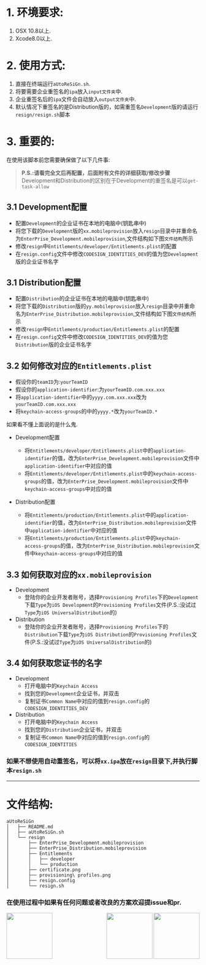 # 1. 环境要求:
1. OSX 10.8以上.
2. Xcode8.0以上.

# 2. 使用方式:       
1. 直接在终端运行`aUtoReSiGn.sh`.
2. 将要需要企业重签名的`ipa`放入`input文件夹`中.
3. 企业重签名后的`ipa`文件会自动放入`output文件夹`中.
4. 默认情况下重签名的是Distribution版的，如需重签名`Development`版的请运行`resign/resign.sh`脚本

# 3. 重要的:
在使用该脚本前您需要确保做了以下几件事:

> __P.S.:请看完全文后再配置，后面附有文件的详细获取/修改步骤__
> Development和Distribution的区别在于Development的重签名是可以`get-task-allow`
## 3.1 Development配置
- 配置`Development`的企业证书在本地的电脑中(钥匙串中)
- 将您下载的`Development`版的`xx.mobileprovision`放入`resign`目录中并重命名为`EnterPrise_Development.mobileprovision`,文件结构如下图`文件结构`所示
- 修改`resign`中`Entitlements/developer/Entitlements.plist`的配置
- 在`resign.config`文件中修改`CODESIGN_IDENTITIES_DEV`的值为您`Development`版的企业证书名字

## 3.1 Distribution配置
- 配置`Distribution`的企业证书在本地的电脑中(钥匙串中)
- 将您下载的`Distribution`版的`yy.mobileprovision`放入`resign`目录中并重命名为`EnterPrise_Distribution.mobileprovision`,文件结构如下图`文件结构`所示
- 修改`resign`中`Entitlements/production/Entitlements.plist`的配置
- 在`resign.config`文件中修改`CODESIGN_IDENTITIES_DEV`的值为您`Distribution`版的企业证书名字

## 3.2 如何修改对应的`Entitlements.plist`
  - 假设你的`teamID`为:`yourTeamID`
  - 假设你的`application-identifier`:为`yourTeamID.com.xxx.xxx`
  - 将`application-identifier`中的`yyyy.com.xxx.xxx`改为`yourTeamID.com.xxx.xxx`
  - 将`keychain-access-groups`的中的`yyyy.*`改为`yourTeamID.*`


如果看不懂上面说的是什么鬼.
- Development配置
  - 将`Entitlements/developer/Entitlements.plist`中的`application-identifier`的值，改为`EnterPrise_Development.mobileprovision`文件中`application-identifier`中对应的值
  - 将`Entitlements/developer/Entitlements.plist`中的`keychain-access-groups`的值，改为`EnterPrise_Development.mobileprovision`文件中`keychain-access-groups`中对应的值

- Distribution配置
    - 将`Entitlements/production/Entitlements.plist`中的`application-identifier`的值，改为`EnterPrise_Distribution.mobileprovision`文件中`application-identifier`中对应的值
    - 将`Entitlements/production/Entitlements.plist`中的`keychain-access-groups`的值，改为`EnterPrise_Distribution.mobileprovision`文件中`keychain-access-groups`中对应的值

## 3.3 如何获取对应的`xx.mobileprovision`
- Development
  - 登陆你的企业开发者账号，选择`Provisioning Profiles`下的`Development`下载`Type`为`iOS Development`的`Provisioning Profiles`文件(P.S.:没试过`Type`为`iOS UniversalDistribution`的)
- Distribution
  - 登陆你的企业开发者账号，选择`Provisioning Profiles`下的`Distribution`下载`Type`为`iOS Distribution`的`Provisioning Profiles`文件(P.S.:没试过`Type`为`iOS UniversalDistribution`的)

## 3.4 如何获取您证书的名字
- Development
  - 打开电脑中的`Keychain Access`
  - 找到您的`Development`企业证书，并双击
  -  复制证书`Common Name`中对应的值到`resign.config`的`CODESIGN_IDENTITIES_DEV`
- Distribution
  - 打开电脑中的`Keychain Access`
  - 找到您的`Distribution`企业证书，并双击
  - 复制证书`Common Name`中对应的值到`resign.config`的`CODESIGN_IDENTITIES`

### 如果不想使用自动重签名，可以将`xx.ipa`放在`resign`目录下,并执行脚本`resign.sh`

---
# 文件结构:
    aUtoReSiGn
    │   ├── README.md
    │   ├── aUtoReSiGn.sh
    │   └── resign
    │       ├── EnterPrise_Development.mobileprovision
    │       ├── EnterPrise_Distribution.mobileprovision
    │       ├── Entitlements
    │       │   ├── developer
    │       │   └── production
    │       ├── certificate.png
    │       ├── provisioning\ profiles.png
    │       ├── resign.config
    │       └── resign.sh



### 在使用过程中如果有任何问题或者改良的方案欢迎提issue和pr.

[provisioning]:https://github.com/MrChens/iOS_Tools/blob/master/aUtoReSiGn/resign/provisioning%20profiles.png
[certificate]:https://github.com/MrChens/iOS_Tools/blob/master/aUtoReSiGn/resign/certificate.png

<img src="https://mrchens.github.io/images/wechat_qrcode.jpg" width="120" height="120" align=left />
<img src="https://mrchens.github.io/images/wechat_reward.JPG" width="120" height="120" align=right />
<img src="https://mrchens.github.io/images/alipay_reward.jpg" width="120" height="120" align=right />
